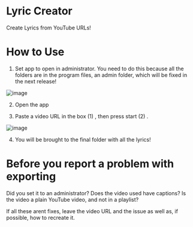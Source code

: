 # Lyric Creator
Create Lyrics from YouTube URLs!

# How to Use

1. Set app to open in administrator. You need to do this because all the folders are in the program files, an admin folder, which will be fixed in the next release!

![image](https://user-images.githubusercontent.com/128879733/227751936-36e2b1b3-ead2-4c32-93b3-e95f351382e6.png)

2. Open the app

3. Paste a video URL in the box (1) , then press start (2) .

![image](https://user-images.githubusercontent.com/128879733/227753009-a9dfb57b-5faa-4279-9388-563c6e076e70.png)

4. You will be brought to the final folder with all the lyrics!

# Before you report a problem with exporting
Did you set it to an administrator? 
Does the video used have captions?
Is the video a plain YouTube video, and not in a playlist?

If all these arent fixes, leave the video URL and the issue as well as, if possible, how to recreate it.
